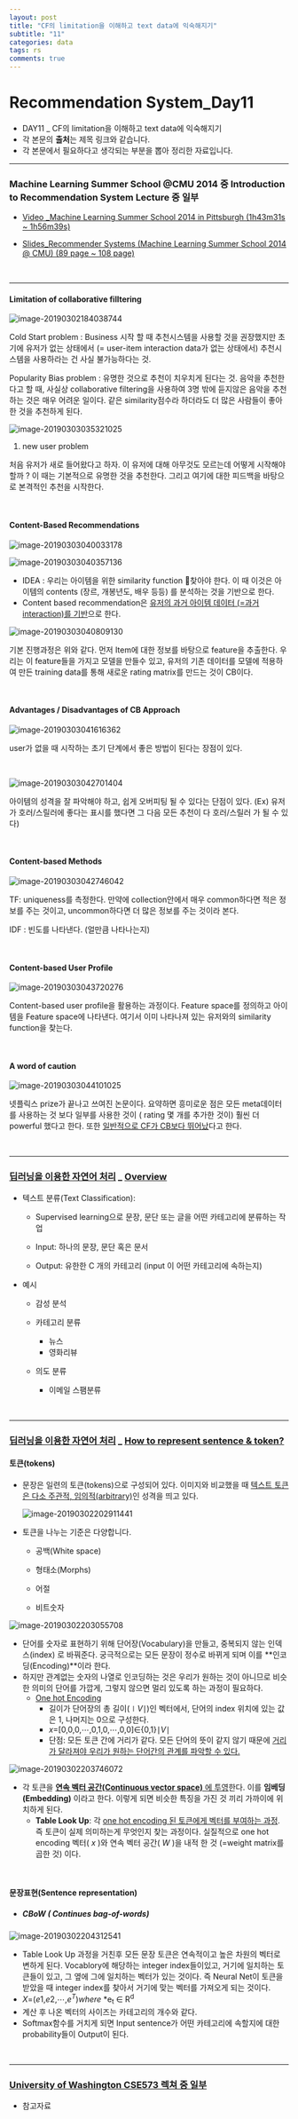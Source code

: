 ```yaml
---
layout: post
title: "CF의 limitation을 이해하고 text data에 익숙해지기"
subtitle: "11"
categories: data
tags: rs
comments: true
---
```




# Recommendation System_Day11

- DAY11 _ CF의 limitation을 이해하고 text data에 익숙해지기
- 각 본문의 **출처**는 제목 링크와 같습니다.
- 각 본문에서 필요하다고 생각되는 부분을 뽑아 정리한 자료입니다.

------

### Machine Learning Summer School @CMU 2014 중 Introduction to Recommendation System Lecture 중 일부

- [Video _Machine Learning Summer School 2014 in Pittsburgh (1h43m31s ~ 1h56m39s)](https://www.youtube.com/watch?v=bLhq63ygoU8&feature=youtu.be&t=1h43m31s)

- [Slides_Recommender Systems (Machine Learning Summer School 2014 @ CMU) (89 page ~ 108 page)](https://www.slideshare.net/xamat/recommender-systems-machine-learning-summer-school-2014-cmu)

<br/>

---

#### Limitation of collaborative filltering

![image-20190302184038744](/assets/img/rs11_1.png)



Cold Start problem : Business 시작 할 때 추천시스템을 사용할 것을 권장했지만 초기에 유저가 없는 상태에서 (= user-item interaction data가 없는 상태에서) 추천시스템을 사용하라는 건 사실 불가능하다는 것.

Popularity Bias problem : 유명한 것으로 추천이 치우치게 된다는 것. 음악을 추천한다고 할 때, 사실상 collaborative filtering을 사용하여 3명 밖에 듣지않은 음악을 추천하는 것은 매우 어려운 일이다. 같은 similarity점수라 하더라도 더 많은 사람들이 좋아한 것을 추천하게 된다.



![image-20190303035321025](/assets/img/rs11_2.png)





1) new user problem

처음 유저가 새로 들어왔다고 하자. 이 유저에 대해 아무것도 모르는데 어떻게 시작해야 할까 ? 이 때는 기본적으로 유명한 것을 추천한다. 그리고 여기에 대한 피드백을 바탕으로 본격적인 추천을 시작한다.

<br/>

#### Content-Based Recommendations

![image-20190303040033178](/assets/img/rs11_3.png)

![image-20190303040357136](/assets/img/rs11_4.png) 

- IDEA : 우리는 아이템을 위한 similarity function 찾아야 한다. 이 때 이것은 아이템의 contents (장르, 개봉년도, 배우 등등) 를 분석하는 것을 기반으로 한다. 
- Content based recommendation은 <u>유저의 과거 아이템 데이터 (=과거 interaction)를 기반</u>으로 한다.



![image-20190303040809130](/assets/img/rs11_6.png)



기본 진행과정은 위와 같다. 먼저 Item에 대한 정보를 바탕으로 feature을 추출한다. 우리는 이 feature들을 가지고 모델을 만들수 있고, 유저의 기존 데이터를 모델에 적용하여 만든 training data를 통해 새로운 rating matrix를 만드는 것이 CB이다.

<br/>

#### Advantages / Disadvantages of CB Approach



![image-20190303041616362](/assets/img/rs11_7.png)



user가 없을 때 시작하는 초기 단계에서 좋은 방법이 된다는 장점이 있다.

<br/>

![image-20190303042701404](/assets/img/rs11_8.png)



아이템의 성격을 잘 파악해야 하고, 쉽게 오버피팅 될 수 있다는 단점이 있다. (Ex) 유저가 호러/스릴러에 좋다는 표시를 했다면 그 다음 모든 추천이 다 호러/스릴러 가 될 수 있다)

<br/>

#### Content-based Methods

![image-20190303042746042](/assets/img/rs11_9.png)



TF: uniqueness를 측정한다. 만약에 collection안에서 매우 common하다면 적은 정보를 주는 것이고, uncommon하다면 더 많은 정보를 주는 것이라 본다. 

IDF : 빈도를 나타낸다. (얼만큼 나타나는지)

<br/>

#### Content-based User Profile

![image-20190303043720276](/assets/img/rs11_10.png)

Content-based user profile을 활용하는 과정이다. Feature space를 정의하고 아이템을 Feature space에 나타낸다. 여기서 이미 나타나져 있는 유저와의 similarity function을 찾는다.

<br/>

#### A word of caution

![image-20190303044101025](/assets/img/rs11_11.png)



넷플릭스 prize가 끝나고 쓰여진 논문이다. 요약하면 흥미로운 점은 모든 meta데이터를 사용하는 것 보다 일부를 사용한 것이 ( rating 몇 개를 추가한 것이)  훨씬 더 powerful 했다고 한다. 또한 <u>일반적으로 CF가 CB보다 뛰어났</u>다고 한다.

<br/>

---

### [딥러닝을 이용한 자연어 처리](https://www.edwith.org/deepnlp/home) _ [Overview](https://www.edwith.org/deepnlp/lecture/29206/)

- 텍스트 분류(Text Classification):

  - Supervised learning으로 문장, 문단 또는 글을 어떤 카테고리에 분류하는 작업

  - Input: 하나의 문장, 문단 혹은 문서
  - Output: 유한한 C 개의 카테고리 (input 이 어떤 카테고리에 속하는지)


- 예시

  - 감성 분석

  - 카테고리 분류
    - 뉴스 
    - 영화리뷰
  - 의도 분류
    - 이메일 스팸분류


<br/>

---

### [딥러닝을 이용한 자연어 처리](https://www.edwith.org/deepnlp/home) _ [How to represent sentence & token?](https://www.edwith.org/deepnlp/lecture/29207/)

#### 토큰(tokens)

- 문장은 일련의 토큰(tokens)으로 구성되어 있다. 이미지와 비교했을 때 <u>텍스트 토큰은 다소 주관적, 임의적(arbitrary)</u>인 성격을 띄고 있다. 

  ![image-20190302202911441](/assets/img/rs11_12.png)

- 토큰을 나누는 기준은 다양합니다.

  - 공백(White space)

  - 형태소(Morphs)
  - 어절
  - 비트숫자


![image-20190302203055708](/assets/img/rs11_13.png)

- 단어를 숫자로 표현하기 위해 단어장(Vocabulary)을 만들고, 중복되지 않는 인덱스(index) 로 바꿔준다. 궁극적으로는 모든 문장이 정수로 바뀌게 되며 이를 **인코딩(Encoding)**이라 한다.
- 하지만 관계없는 숫자의 나열로 인코딩하는 것은 우리가 원하는 것이 아니므로 비슷한 의미의 단어를 가깝게, 그렇지 않으면 멀리 있도록 하는 과정이 필요하다.
  - <u>One hot Encoding</u>
    - 길이가 단어장의 총 길이(∣*V*∣)인 벡터에서, 단어의 index 위치에 있는 값은 1, 나머지는 0으로 구성한다.
    - *x*=[0,0,0,⋯,0,1,0,⋯,0,0]∈{0,1}∣*V*∣ 
    - 단점: 모든 토큰 간에 거리가 같다. 모든 단어의 뜻이 같지 않기 때문에 <u>거리가 달라져야 우리가 원하는 단어간의 관계를 파악할 수 있다.</u> 




![image-20190302203746072](/assets/img/rs11_14.png)



- 각 토큰을 <u>**연속 벡터 공간(Continuous vector space)** 에 투영</u>한다. 이를 **임베딩(Embedding)** 이라고 한다. 이렇게 되면 비슷한 특징을 가진 것 끼리 가까이에 위치하게 된다.
  - **Table Look Up**: 각 <u>one hot encoding 된 토큰에게 벡터를 부여하는 과정</u>. 즉 토큰이 실제 의미하는게 무엇인지 찾는 과정이다. 실질적으로 one hot encoding 벡터( *x* )와 연속 벡터 공간( *W* )을 내적 한 것 (=weight matrix를 곱한 것) 이다. 

<br/>

#### 문장표현(Sentence representation)

- ##### CBoW ( Continues bag-of-words)

![image-20190302204312541](/assets/img/rs11_15.png)



- Table Look Up 과정을 거친후 모든 문장 토큰은 연속적이고 높은 차원의 벡터로 변하게 된다. Vocablory에 해당하는 integer index들이있고, 거기에 일치하는 토큰들이 있고, 그 옆에 그에 일치하는 벡터가 있는 것이다. 즉 Neural Net이 토큰을 받았을 때 integer index를 찾아서 거기에 맞는 벡터를 가져오게 되는 것이다.
- *X*=(*e*1,*e*2,⋯,*e<sup>T</sup>*)*where* *e<sub>t</sub> ∈ R<sup>d</sup>
- 계산 후 나온 벡터의 사이즈는 카테고리의 개수와 같다. 
- Softmax함수를 거치게 되면  Input sentence가 어떤 카테고리에 속할지에 대한 probability들이 Output이 된다.

<br/>

---

### [University of Washington CSE573 렉쳐 중 일부](https://courses.cs.washington.edu/courses/cse573/12sp/lectures/17-ir.pdf )

- 참고자료 

